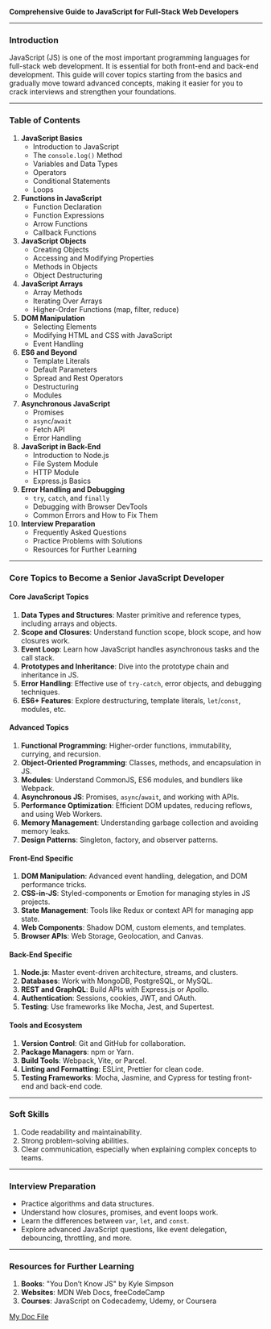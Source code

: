 **Comprehensive Guide to JavaScript for Full-Stack Web Developers**

---

### **Introduction**
JavaScript (JS) is one of the most important programming languages for full-stack web development. It is essential for both front-end and back-end development. This guide will cover topics starting from the basics and gradually move toward advanced concepts, making it easier for you to crack interviews and strengthen your foundations.

---

### **Table of Contents**
1. **JavaScript Basics**
   - Introduction to JavaScript
   - The `console.log()` Method
   - Variables and Data Types
   - Operators
   - Conditional Statements
   - Loops
2. **Functions in JavaScript**
   - Function Declaration
   - Function Expressions
   - Arrow Functions
   - Callback Functions
3. **JavaScript Objects**
   - Creating Objects
   - Accessing and Modifying Properties
   - Methods in Objects
   - Object Destructuring
4. **JavaScript Arrays**
   - Array Methods
   - Iterating Over Arrays
   - Higher-Order Functions (map, filter, reduce)
5. **DOM Manipulation**
   - Selecting Elements
   - Modifying HTML and CSS with JavaScript
   - Event Handling
6. **ES6 and Beyond**
   - Template Literals
   - Default Parameters
   - Spread and Rest Operators
   - Destructuring
   - Modules
7. **Asynchronous JavaScript**
   - Promises
   - `async`/`await`
   - Fetch API
   - Error Handling
8. **JavaScript in Back-End**
   - Introduction to Node.js
   - File System Module
   - HTTP Module
   - Express.js Basics
9. **Error Handling and Debugging**
   - `try`, `catch`, and `finally`
   - Debugging with Browser DevTools
   - Common Errors and How to Fix Them
10. **Interview Preparation**
    - Frequently Asked Questions
    - Practice Problems with Solutions
    - Resources for Further Learning

---

### **Core Topics to Become a Senior JavaScript Developer**

#### **Core JavaScript Topics**
1. **Data Types and Structures**: Master primitive and reference types, including arrays and objects.
2. **Scope and Closures**: Understand function scope, block scope, and how closures work.
3. **Event Loop**: Learn how JavaScript handles asynchronous tasks and the call stack.
4. **Prototypes and Inheritance**: Dive into the prototype chain and inheritance in JS.
5. **Error Handling**: Effective use of `try-catch`, error objects, and debugging techniques.
6. **ES6+ Features**: Explore destructuring, template literals, `let`/`const`, modules, etc.

#### **Advanced Topics**
1. **Functional Programming**: Higher-order functions, immutability, currying, and recursion.
2. **Object-Oriented Programming**: Classes, methods, and encapsulation in JS.
3. **Modules**: Understand CommonJS, ES6 modules, and bundlers like Webpack.
4. **Asynchronous JS**: Promises, `async`/`await`, and working with APIs.
5. **Performance Optimization**: Efficient DOM updates, reducing reflows, and using Web Workers.
6. **Memory Management**: Understanding garbage collection and avoiding memory leaks.
7. **Design Patterns**: Singleton, factory, and observer patterns.

#### **Front-End Specific**
1. **DOM Manipulation**: Advanced event handling, delegation, and DOM performance tricks.
2. **CSS-in-JS**: Styled-components or Emotion for managing styles in JS projects.
3. **State Management**: Tools like Redux or context API for managing app state.
4. **Web Components**: Shadow DOM, custom elements, and templates.
5. **Browser APIs**: Web Storage, Geolocation, and Canvas.

#### **Back-End Specific**
1. **Node.js**: Master event-driven architecture, streams, and clusters.
2. **Databases**: Work with MongoDB, PostgreSQL, or MySQL.
3. **REST and GraphQL**: Build APIs with Express.js or Apollo.
4. **Authentication**: Sessions, cookies, JWT, and OAuth.
5. **Testing**: Use frameworks like Mocha, Jest, and Supertest.

#### **Tools and Ecosystem**
1. **Version Control**: Git and GitHub for collaboration.
2. **Package Managers**: npm or Yarn.
3. **Build Tools**: Webpack, Vite, or Parcel.
4. **Linting and Formatting**: ESLint, Prettier for clean code.
5. **Testing Frameworks**: Mocha, Jasmine, and Cypress for testing front-end and back-end code.

---

### **Soft Skills**
1. Code readability and maintainability.
2. Strong problem-solving abilities.
3. Clear communication, especially when explaining complex concepts to teams.

---

### **Interview Preparation**
- Practice algorithms and data structures.
- Understand how closures, promises, and event loops work.
- Learn the differences between `var`, `let`, and `const`.
- Explore advanced JavaScript questions, like event delegation, debouncing, throttling, and more.

---

### **Resources for Further Learning**
1. **Books**: "You Don’t Know JS" by Kyle Simpson
2. **Websites**: MDN Web Docs, freeCodeCamp
3. **Courses**: JavaScript on Codecademy, Udemy, or Coursera

[My Doc File](https://docs.google.com/document/d/1NzkT_W1nx8Hq1xpn0k41hNAhSnUOCa0LXTjd12112AQ/edit?usp=sharing)
